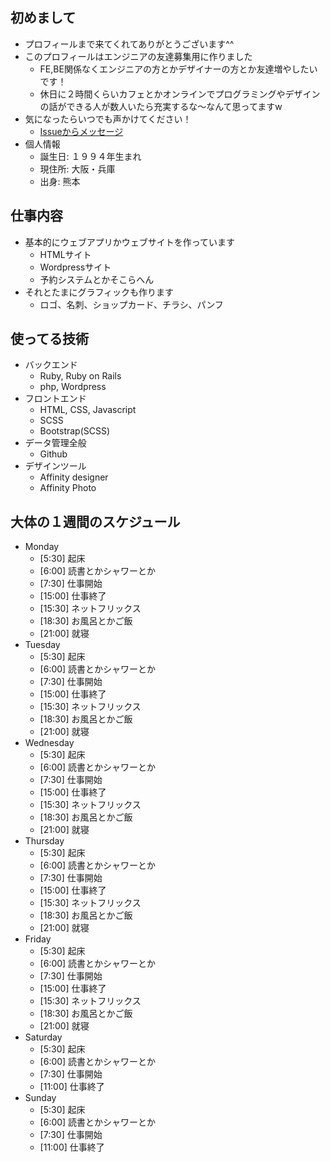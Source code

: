 ## 初めまして
- プロフィールまで来てくれてありがとうございます^^
- このプロフィールはエンジニアの友達募集用に作りました
   - FE,BE関係なくエンジニアの方とかデザイナーの方とか友達増やしたいです！
   - 休日に２時間くらいカフェとかオンラインでプログラミングやデザインの話ができる人が数人いたら充実するな〜なんて思ってますw
- 気になったらいつでも声かけてください！
   - [Issueからメッセージ](https://github.com/inomaru/profile/issues/new)
- 個人情報
   - 誕生日: １９９４年生まれ
   - 現住所: 大阪・兵庫
   - 出身: 熊本


## 仕事内容
- 基本的にウェブアプリかウェブサイトを作っています
   - HTMLサイト
   - Wordpressサイト
   - 予約システムとかそこらへん
- それとたまにグラフィックも作ります
   - ロゴ、名刺、ショップカード、チラシ、パンフ


## 使ってる技術
- バックエンド
   - Ruby, Ruby on Rails
   - php, Wordpress
- フロントエンド
   - HTML, CSS, Javascript
   - SCSS
   - Bootstrap(SCSS)
- データ管理全般
   - Github
- デザインツール
   - Affinity designer
   - Affinity Photo


## 大体の１週間のスケジュール
- Monday
   - [5:30] 起床
   - [6:00] 読書とかシャワーとか
   - [7:30] 仕事開始
   - [15:00] 仕事終了
   - [15:30] ネットフリックス
   - [18:30] お風呂とかご飯
   - [21:00] 就寝
- Tuesday
   - [5:30] 起床
   - [6:00] 読書とかシャワーとか
   - [7:30] 仕事開始
   - [15:00] 仕事終了
   - [15:30] ネットフリックス
   - [18:30] お風呂とかご飯
   - [21:00] 就寝
- Wednesday
   - [5:30] 起床
   - [6:00] 読書とかシャワーとか
   - [7:30] 仕事開始
   - [15:00] 仕事終了
   - [15:30] ネットフリックス
   - [18:30] お風呂とかご飯
   - [21:00] 就寝
- Thursday
   - [5:30] 起床
   - [6:00] 読書とかシャワーとか
   - [7:30] 仕事開始
   - [15:00] 仕事終了
   - [15:30] ネットフリックス
   - [18:30] お風呂とかご飯
   - [21:00] 就寝
- Friday
   - [5:30] 起床
   - [6:00] 読書とかシャワーとか
   - [7:30] 仕事開始
   - [15:00] 仕事終了
   - [15:30] ネットフリックス
   - [18:30] お風呂とかご飯
   - [21:00] 就寝
- Saturday
   - [5:30] 起床
   - [6:00] 読書とかシャワーとか
   - [7:30] 仕事開始
   - [11:00] 仕事終了
- Sunday
   - [5:30] 起床
   - [6:00] 読書とかシャワーとか
   - [7:30] 仕事開始
   - [11:00] 仕事終了
